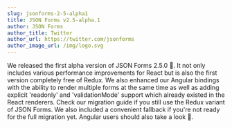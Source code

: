 ```yaml
---
slug: jsonforms-2-5-alpha1
title: JSON Forms v2.5-alpha.1
author: JSON Forms
author_title: Twitter
author_url: https://twitter.com/jsonforms
author_image_url: /img/logo.svg
---
```


We released the first alpha version of JSON Forms 2.5.0 🍾. It not only includes various performance improvements for React but is also the first version completely free of Redux.
We also enhanced our Angular bindings with the ability to render multiple forms at the same time as well as adding explicit 'readonly' and 'validationMode' support which already existed in the React renderers.
Check our migration guide if you still use the Redux variant of JSON Forms. We also included a convenient fallback if you're not ready for the full migration yet. Angular users should also take a look 🔎.